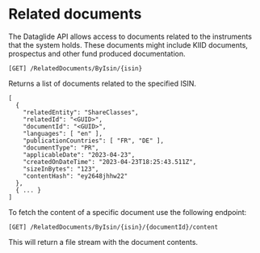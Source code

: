 # Related documents

The Dataglide API allows access to documents related to the instruments that the system holds. 
These documents might include KIID documents, prospectus and other fund produced documentation.

```[GET] /RelatedDocuments/ByIsin/{isin}```

Returns a list of documents related to the specified ISIN.

```
[
  {
    "relatedEntity": "ShareClasses",
    "relatedId": "<GUID>",
    "documentId": "<GUID>",
    "languages": [ "en" ],
    "publicationCountries": [ "FR", "DE" ],
    "documentType": "PR",
    "applicableDate": "2023-04-23",
    "createdOnDateTime": "2023-04-23T18:25:43.511Z",
    "sizeInBytes": "123",
    "contentHash": "ey2648jhhw22"
  },
  { ... }
]
```

To fetch the content of a specific document use the following endpoint:

```[GET] /RelatedDocuments/ByIsin/{isin}/{documentId}/content```

This will return a file stream with the document contents.
